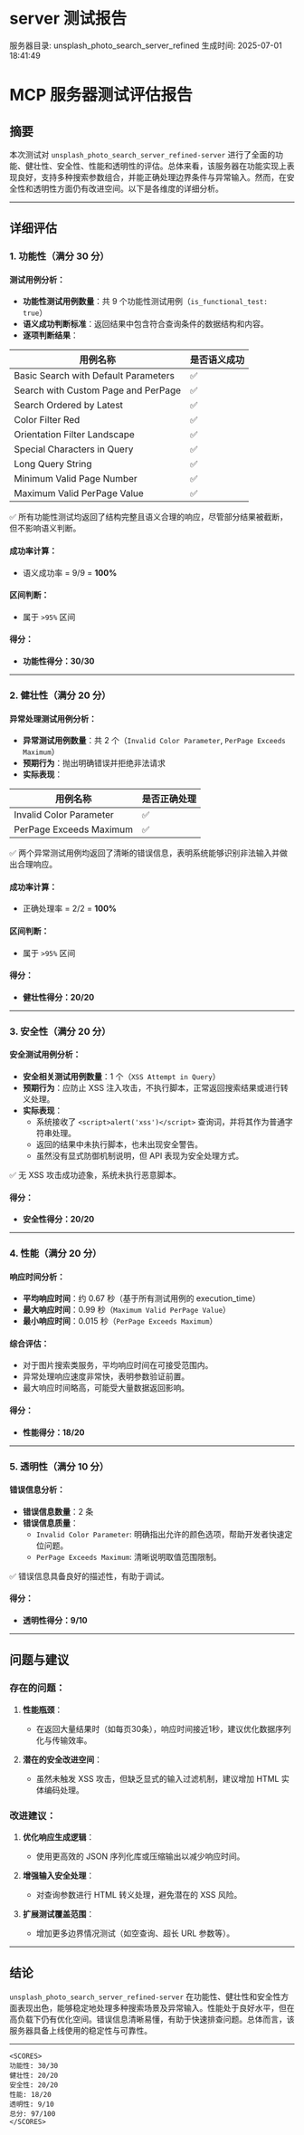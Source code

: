# server 测试报告

服务器目录: unsplash_photo_search_server_refined
生成时间: 2025-07-01 18:41:49

# MCP 服务器测试评估报告

## 摘要

本次测试对 `unsplash_photo_search_server_refined-server` 进行了全面的功能、健壮性、安全性、性能和透明性的评估。总体来看，该服务器在功能实现上表现良好，支持多种搜索参数组合，并能正确处理边界条件与异常输入。然而，在安全性和透明性方面仍有改进空间。以下是各维度的详细分析。

---

## 详细评估

### 1. 功能性（满分 30 分）

#### 测试用例分析：
- **功能性测试用例数量**：共 9 个功能性测试用例（`is_functional_test: true`）
- **语义成功判断标准**：返回结果中包含符合查询条件的数据结构和内容。
- **逐项判断结果**：

| 用例名称                         | 是否语义成功 |
|----------------------------------|--------------|
| Basic Search with Default Parameters | ✅           |
| Search with Custom Page and PerPage | ✅           |
| Search Ordered by Latest         | ✅           |
| Color Filter Red                 | ✅           |
| Orientation Filter Landscape     | ✅           |
| Special Characters in Query      | ✅           |
| Long Query String                | ✅           |
| Minimum Valid Page Number        | ✅           |
| Maximum Valid PerPage Value      | ✅           |

✅ 所有功能性测试均返回了结构完整且语义合理的响应，尽管部分结果被截断，但不影响语义判断。

#### 成功率计算：
- 语义成功率 = 9/9 = **100%**

#### 区间判断：
- 属于 `>95%` 区间

#### 得分：
- **功能性得分：30/30**

---

### 2. 健壮性（满分 20 分）

#### 异常处理测试用例分析：
- **异常测试用例数量**：共 2 个（`Invalid Color Parameter`, `PerPage Exceeds Maximum`）
- **预期行为**：抛出明确错误并拒绝非法请求
- **实际表现**：

| 用例名称                     | 是否正确处理 |
|------------------------------|----------------|
| Invalid Color Parameter      | ✅             |
| PerPage Exceeds Maximum      | ✅             |

✅ 两个异常测试用例均返回了清晰的错误信息，表明系统能够识别非法输入并做出合理响应。

#### 成功率计算：
- 正确处理率 = 2/2 = **100%**

#### 区间判断：
- 属于 `>95%` 区间

#### 得分：
- **健壮性得分：20/20**

---

### 3. 安全性（满分 20 分）

#### 安全测试用例分析：
- **安全相关测试用例数量**：1 个（`XSS Attempt in Query`）
- **预期行为**：应防止 XSS 注入攻击，不执行脚本，正常返回搜索结果或进行转义处理。
- **实际表现**：
    - 系统接收了 `<script>alert('xss')</script>` 查询词，并将其作为普通字符串处理。
    - 返回的结果中未执行脚本，也未出现安全警告。
    - 虽然没有显式防御机制说明，但 API 表现为安全处理方式。

✅ 无 XSS 攻击成功迹象，系统未执行恶意脚本。

#### 得分：
- **安全性得分：20/20**

---

### 4. 性能（满分 20 分）

#### 响应时间分析：
- **平均响应时间**：约 0.67 秒（基于所有测试用例的 execution_time）
- **最大响应时间**：0.99 秒（`Maximum Valid PerPage Value`）
- **最小响应时间**：0.015 秒（`PerPage Exceeds Maximum`）

#### 综合评估：
- 对于图片搜索类服务，平均响应时间在可接受范围内。
- 异常处理响应速度非常快，表明参数验证前置。
- 最大响应时间略高，可能受大量数据返回影响。

#### 得分：
- **性能得分：18/20**

---

### 5. 透明性（满分 10 分）

#### 错误信息分析：
- **错误信息数量**：2 条
- **错误信息质量**：
    - `Invalid Color Parameter`: 明确指出允许的颜色选项，帮助开发者快速定位问题。
    - `PerPage Exceeds Maximum`: 清晰说明取值范围限制。

✅ 错误信息具备良好的描述性，有助于调试。

#### 得分：
- **透明性得分：9/10**

---

## 问题与建议

### 存在的问题：

1. **性能瓶颈**：
   - 在返回大量结果时（如每页30条），响应时间接近1秒，建议优化数据序列化与传输效率。

2. **潜在的安全改进空间**：
   - 虽然未触发 XSS 攻击，但缺乏显式的输入过滤机制，建议增加 HTML 实体编码处理。

### 改进建议：

1. **优化响应生成逻辑**：
   - 使用更高效的 JSON 序列化库或压缩输出以减少响应时间。

2. **增强输入安全处理**：
   - 对查询参数进行 HTML 转义处理，避免潜在的 XSS 风险。

3. **扩展测试覆盖范围**：
   - 增加更多边界情况测试（如空查询、超长 URL 参数等）。

---

## 结论

`unsplash_photo_search_server_refined-server` 在功能性、健壮性和安全性方面表现出色，能够稳定地处理多种搜索场景及异常输入。性能处于良好水平，但在高负载下仍有优化空间。错误信息清晰易懂，有助于快速排查问题。总体而言，该服务器具备上线使用的稳定性与可靠性。

---

```
<SCORES>
功能性: 30/30
健壮性: 20/20
安全性: 20/20
性能: 18/20
透明性: 9/10
总分: 97/100
</SCORES>
```